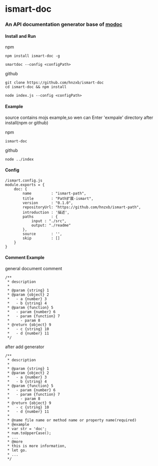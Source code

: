 # ismart-doc
### An API documentation generator base of [modoc](https://github.com/mhbseal/modoc)

#### Install and Run

npm

    npm install ismart-doc -g
    
    smartdoc --config <configPath>

github
    
    git clone https://github.com/hnzxb/ismart-doc
    cd ismart-doc && npm install
    
    node index.js --config <configPath>

#### Example
source contains mojs example,so wen can Enter 'exmpale' directory after install(npm or github)

npm

    ismart-doc

github

    node ../index

#### Config
    /ismart.config.js
    module.exports = {
        doc: {
            name         : "ismart-path",
            title        : "Path扩展-ismart",
            version      : "0.1.0",
            repositoryUrl: "https://github.com/hnzxb/ismart-path",
            introduction : '描述',
            paths        : {
                input : "./src",
                output: "./readme"
            },
            source       : '',
            skip         : []
        }
    }
    
#### Comment Example
  
general document comment

    /**
     * description
     *
     * @param {string} 1
     * @param {object} 2
     *   - a {number} 3
     *   - b {string} 4
     * @param {function} 5
     *   - param {number} 6
     *   - param {function} 7
     *     - param 8
     * @return {object} 9
     *   - c {string} 10
     *   - d {number} 11
     */

after add generator
    
    /**
     * description
     *
     * @param {string} 1
     * @param {object} 2
     *   - a {number} 3
     *   - b {string} 4
     * @param {function} 5
     *   - param {number} 6
     *   - param {function} 7
     *     - param 8
     * @return {object} 9
     *   - c {string} 10
     *   - d {number} 11
     * 
     * @name file name or method name or property name(required)
     * @example
     * var str = 'doc';
     * num.toUpperCase();
     * ...
     * @more
     * this is more information,
     * let go.
     * ...
     */
